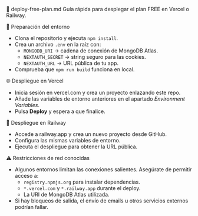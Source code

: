 🚀 deploy-free-plan.md
Guía rápida para desplegar el plan FREE en Vercel o Railway.

🔧 Preparación del entorno

- Clona el repositorio y ejecuta `npm install`.
- Crea un archivo `.env` en la raíz con:
  - `MONGODB_URI` → cadena de conexión de MongoDB Atlas.
  - `NEXTAUTH_SECRET` → string seguro para las cookies.
  - `NEXTAUTH_URL` → URL pública de tu app.
- Comprueba que `npm run build` funciona en local.

🌐 Despliegue en Vercel

- Inicia sesión en vercel.com y crea un proyecto enlazando este repo.
- Añade las variables de entorno anteriores en el apartado _Environment Variables_.
- Pulsa **Deploy** y espera a que finalice.

🚂 Despliegue en Railway

- Accede a railway.app y crea un nuevo proyecto desde GitHub.
- Configura las mismas variables de entorno.
- Ejecuta el despliegue para obtener la URL pública.

⚠️ Restricciones de red conocidas

- Algunos entornos limitan las conexiones salientes. Asegúrate de permitir acceso a:
  - `registry.npmjs.org` para instalar dependencias.
  - `*.vercel.com` y `*.railway.app` durante el deploy.
  - La URI de MongoDB Atlas utilizada.
- Si hay bloqueos de salida, el envío de emails u otros servicios externos podrían fallar.
